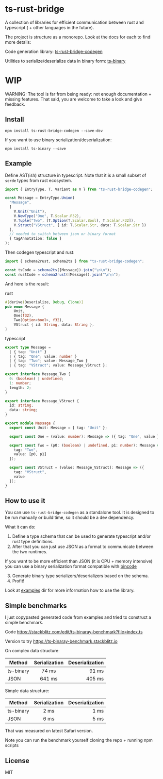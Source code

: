 # ts-rust-bridge

A collection of libraries for efficient communication between rust and typescript ( + other languages in the future).

The project is structure as a monorepo. Look at the docs for each to find more details:

Code generation library: [ts-rust-bridge-codegen](https://github.com/twop/ts-rust-bridge/tree/master/packages/ts-rust-bridge-codegen)

Utilities to serialize/deserialize data in binary form: [ts-binary](https://github.com/twop/ts-rust-bridge/tree/master/packages/ts-binary)

# WIP

WARNING: The tool is far from being ready: not enough documentation + missing features. That said, you are welcome to take a look and give feedback.

## Install

`npm install ts-rust-bridge-codegen --save-dev`

If you want to use binary serialization/deserialization:

`npm install ts-binary --save`

## Example

Define AST(ish) structure in typescript. Note that it is a small subset of `serde` types from rust ecosystem.

```ts
import { EntryType, T, Variant as V } from "ts-rust-bridge-codegen";

const Message = EntryType.Union(
  "Message",
  [
    V.Unit("Unit"),
    V.NewType("One", T.Scalar.F32),
    V.Tuple("Two", [T.Option(T.Scalar.Bool), T.Scalar.F32]),
    V.Struct("VStruct", { id: T.Scalar.Str, data: T.Scalar.Str })
  ],
  // needed to switch between json or binary format
  { tagAnnotation: false }
);
```

Then codegen typescript and rust:

```ts
import { schema2rust, schema2ts } from "ts-rust-bridge-codegen";

const tsCode = schema2ts([Message]).join("\n\n");
const rustCode = schema2rust([Message]).join("\n\n");
```

And here is the result:

rust

```rust
#[derive(Deserialize, Debug, Clone)]
pub enum Message {
    Unit,
    One(f32),
    Two(Option<bool>, f32),
    VStruct { id: String, data: String },
}
```

typescript

```ts
export type Message =
  | { tag: "Unit" }
  | { tag: "One"; value: number }
  | { tag: "Two"; value: Message_Two }
  | { tag: "VStruct"; value: Message_VStruct };

export interface Message_Two {
  0: (boolean) | undefined;
  1: number;
  length: 2;
}

export interface Message_VStruct {
  id: string;
  data: string;
}

export module Message {
  export const Unit: Message = { tag: "Unit" };

  export const One = (value: number): Message => ({ tag: "One", value });

  export const Two = (p0: (boolean) | undefined, p1: number): Message => ({
    tag: "Two",
    value: [p0, p1]
  });

  export const VStruct = (value: Message_VStruct): Message => ({
    tag: "VStruct",
    value
  });
}
```

## How to use it

You can use `ts-rust-bridge-codegen` as a standalone tool. It is designed to be run manually or build time, so it should be a dev dependency.

What it can do:

1. Define a type schema that can be used to generate typescript and/or rust type definitions.
2. After that you can just use JSON as a format to communicate between the two runtimes.

If you want to be more efficient than JSON (it is CPU + memory intensive) you can use a binary serialization format compatible with [bincode](https://github.com/TyOverby/bincode)

3. Generate binary type serializers/deserializers based on the schema.
4. Profit!

Look at [examples](https://github.com/twop/ts-rust-bridge/tree/master/packages/ts-rust-bridge-codegen/examples) dir for more information how to use the library.

## Simple benchmarks

I just copypasted generated code from examples and tried to construct a simple benchmark.

Code
https://stackblitz.com/edit/ts-binaray-benchmark?file=index.ts

Version to try
https://ts-binaray-benchmark.stackblitz.io

On complex data structure:

| Method    | Serialization | Deserialization |
| --------- | :-----------: | --------------: |
| ts-binary |     74 ms     |           91 ms |
| JSON      |    641 ms     |          405 ms |

Simple data structure:

| Method    | Serialization | Deserialization |
| --------- | :-----------: | --------------: |
| ts-binary |     2 ms      |            1 ms |
| JSON      |     6 ms      |            5 ms |

That was measured on latest Safari version.

Note you can run the benchmark yourself cloning the repo + running npm scripts

## License

MIT
